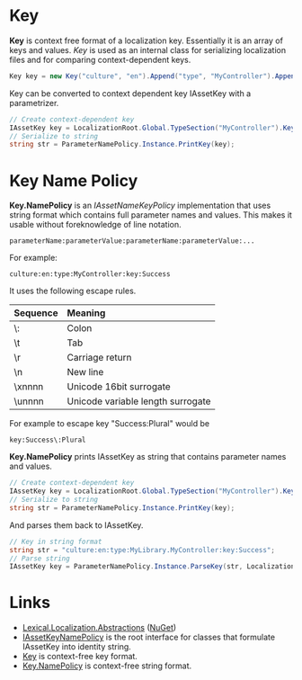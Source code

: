 # Key
**Key** is context free format of a localization key. Essentially it is an array of keys and values. 
*Key* is used as an internal class for serializing localization files and for comparing context-dependent keys.

```csharp
Key key = new Key("culture", "en").Append("type", "MyController").Append("key", "Success");
```

Key can be converted to context dependent key IAssetKey with a parametrizer.

```csharp
// Create context-dependent key
IAssetKey key = LocalizationRoot.Global.TypeSection("MyController").Key("Success").SetCulture("en");
// Serialize to string
string str = ParameterNamePolicy.Instance.PrintKey(key);
```

# Key Name Policy
**Key.NamePolicy** is an *IAssetNameKeyPolicy* implementation that uses string format which contains full parameter names and values. This makes it usable without foreknowledge of line notation.

```none
parameterName:parameterValue:parameterName:parameterValue:...
```

For example:
```none
culture:en:type:MyController:key:Success
```

It uses the following escape rules.

| Sequence | Meaning |
|:---------|:--------|
| \\: | Colon |
| \\t | Tab |
| \\r | Carriage return |
| \\n | New line |
| \\xnnnn | Unicode 16bit surrogate |
| \\unnnn | Unicode variable length surrogate |

For example to escape key "Success:Plural" would be
```none
key:Success\:Plural
```

**Key.NamePolicy** prints IAssetKey as string that contains parameter names and values.

```csharp
// Create context-dependent key
IAssetKey key = LocalizationRoot.Global.TypeSection("MyController").Key("Success").SetCulture("en");
// Serialize to string
string str = ParameterNamePolicy.Instance.PrintKey(key);
```

And parses them back to IAssetKey.

```csharp
// Key in string format
string str = "culture:en:type:MyLibrary.MyController:key:Success";
// Parse string
IAssetKey key = ParameterNamePolicy.Instance.ParseKey(str, LocalizationRoot.Global);
```

# Links
* [Lexical.Localization.Abstractions](https://github.com/tagcode/Lexical.Localization/tree/master/Lexical.Localization.Abstractions) ([NuGet](https://www.nuget.org/packages/Lexical.Localization.Abstractions/))
 * [IAssetKeyNamePolicy](https://github.com/tagcode/Lexical.Localization/blob/master/Lexical.Localization.Abstractions/AssetKey/IAssetKeyNamePolicy.cs) is the root interface for classes that formulate IAssetKey into identity string.
 * [Key](https://github.com/tagcode/Lexical.Localization/blob/master/Lexical.Localization.Abstractions/AssetKey/Key.cs) is context-free key format.
 * [Key.NamePolicy](https://github.com/tagcode/Lexical.Localization/blob/master/Lexical.Localization.Abstractions/AssetKey/Key.NamePolicy.cs) is context-free string format.
